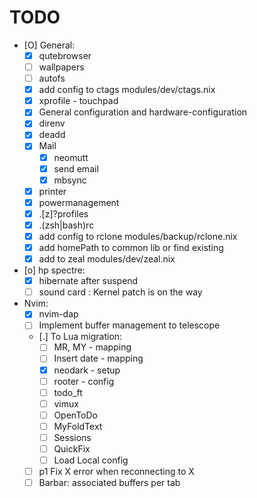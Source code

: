 # TODO

- [O] General:
    - [X] qutebrowser
    - [ ] wallpapers
    - [ ] autofs
    - [X] add config to ctags modules/dev/ctags.nix
    - [X] xprofile - touchpad
    - [X] General configuration and hardware-configuration
    - [X] direnv
    - [X] deadd
    - [X] Mail
        - [X] neomutt
        - [X] send email
        - [X] mbsync
    - [X] printer
    - [X] powermanagement
    - [X] .[z]?profiles
    - [X] .(zsh|bash)rc
    - [X] add config to rclone modules/backup/rclone.nix
    - [X] add homePath to common lib or find existing
    - [X] add to zeal modules/dev/zeal.nix
- [o] hp spectre:
    - [X] hibernate after suspend
    - [ ] sound card : Kernel patch is on the way
- Nvim:
    - [X] nvim-dap
    - [ ] Implement buffer management to telescope
    - [.] To Lua migration:
        - [ ] MR, MY - mapping
        - [ ] Insert date - mapping
        - [X] neodark - setup
        - [ ] rooter - config
        - [ ] todo_ft
        - [ ] vimux
        - [ ] OpenToDo
        - [ ] MyFoldText
        - [ ] Sessions
        - [ ] QuickFix
        - [ ] Load Local config
    - [ ] p1 Fix X error when reconnecting to X
    - [ ] Barbar: associated buffers per tab
